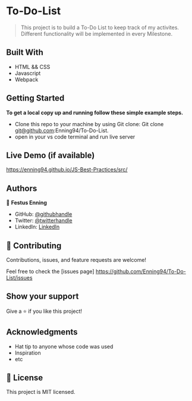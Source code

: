 # To-Do-List
> This project is to build a To-Do List to keep track of my activites. Different functionality will be implemented in every Milestone.

## Built With
- HTML && CSS
- Javascript
- Webpack

## Getting Started
**To get a local copy up and running follow these simple example steps.**

- Clone this repo to your machine by using Git clone: Git clone git@github.com:Enning94/To-Do-List.
- open in your vs code terminal and run live server

## Live Demo (if available)
https://enning94.github.io/JS-Best-Practices/src/

## Authors

👤 **Festus Enning**

- GitHub: [@githubhandle](https://github.com/Enning94)
- Twitter: [@twitterhandle](https://twitter.com/nana_akyerefi)
- LinkedIn: [LinkedIn](https://linkedin.com/in/enning-festus)

## 🤝 Contributing

Contributions, issues, and feature requests are welcome!

Feel free to check the [issues page] https://github.com/Enning94/To-Do-List/issues
## Show your support

Give a ⭐️ if you like this project!

## Acknowledgments

- Hat tip to anyone whose code was used
- Inspiration
- etc

## 📝 License

This project is MIT licensed.
